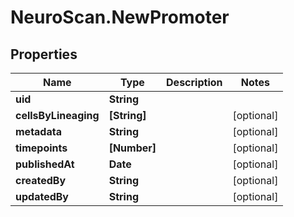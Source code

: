 # NeuroScan.NewPromoter

## Properties

Name | Type | Description | Notes
------------ | ------------- | ------------- | -------------
**uid** | **String** |  | 
**cellsByLineaging** | **[String]** |  | [optional] 
**metadata** | **String** |  | [optional] 
**timepoints** | **[Number]** |  | [optional] 
**publishedAt** | **Date** |  | [optional] 
**createdBy** | **String** |  | [optional] 
**updatedBy** | **String** |  | [optional] 


